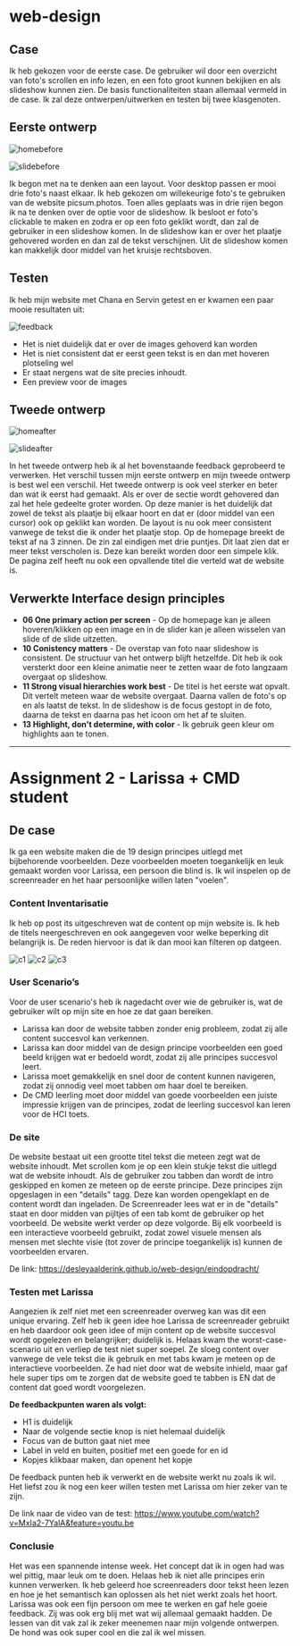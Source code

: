 # web-design

## Case
Ik heb gekozen voor de eerste case.
De gebruiker wil door een overzicht van foto's scrollen en info lezen, en een foto groot kunnen bekijken en als slideshow kunnen zien.
De basis functionaliteiten staan allemaal vermeld in de case. Ik zal deze ontwerpen/uitwerken en testen bij twee klasgenoten.

## Eerste ontwerp
![homebefore]

![slidebefore]

Ik begon met na te denken aan een layout. Voor desktop passen er mooi drie foto's naast elkaar.
Ik heb gekozen om willekeurige foto's te gebruiken van de website picsum.photos.
Toen alles geplaats was in drie rijen begon ik na te denken over de optie voor de slideshow.
Ik besloot er foto's clickable te maken en zodra er op een foto geklikt wordt, dan zal de gebruiker in een slideshow komen.
In de slideshow kan er over het plaatje gehovered worden en dan zal de tekst verschijnen. Uit de slideshow komen kan makkelijk door middel van het kruisje rechtsboven.

## Testen
Ik heb mijn website met Chana en Servin getest en er kwamen een paar mooie resultaten uit:

![feedback]

* Het is niet duidelijk dat er over de images gehoverd kan worden
* Het is niet consistent dat er eerst geen tekst is en dan met hoveren plotseling wel
* Er staat nergens wat de site precies inhoudt.
* Een preview voor de images


## Tweede ontwerp
![homeafter]

![slideafter]

In het tweede ontwerp heb ik al het bovenstaande feedback geprobeerd te verwerken. Het verschil tussen mijn eerste ontwerp en mijn tweede ontwerp is best wel een verschil.
Het tweede ontwerp is ook veel sterker en beter dan wat ik eerst had gemaakt. Als er over de sectie wordt gehovered dan zal het hele gedeelte groter worden. Op deze manier is het duidelijk dat zowel de tekst als plaatje bij elkaar hoort en dat er (door middel van een cursor) ook op geklikt kan worden. De layout is nu ook meer consistent vanwege de tekst die ik onder het plaatje stop. Op de homepage breekt de tekst af na 3 zinnen. De zin zal eindigen met drie puntjes. Dit laat zien dat er meer tekst verscholen is. Deze kan bereikt worden door een simpele klik. De pagina zelf heeft nu ook een opvallende titel die verteld wat de website is.

## Verwerkte Interface design principles
* **06 One primary action per screen** - Op de homepage kan je alleen hoveren/klikken op een image en in de slider kan je alleen wisselen van slide of de slide uitzetten.
* **10 Conistency matters** - De overstap van foto naar slideshow is consistent. De structuur van het ontwerp blijft hetzelfde. Dit heb ik ook versterkt door een kleine animatie
neer te zetten waar de foto langzaam overgaat op slideshow.
* **11 Strong visual hierarchies work best** - De titel is het eerste wat opvalt. Dit vertelt meteen waar de website overgaat. Daarna vallen de foto's op en als laatst de tekst.
In de slideshow is de focus gestopt in de foto, daarna de tekst en daarna pas het icoon om het af te sluiten.
* **13 Highlight, don't determine, with color** - Ik gebruik geen kleur om highlights aan te tonen.

[homebefore]: homebefore.jpg
[homeafter]: homeafter.jpg
[slidebefore]: slidebefore.jpg
[slideafter]: slideafter.jpg
[feedback]: feedback.jpg


________________________________________________________________________________________________________________________________________

# Assignment 2 - Larissa + CMD student

## De case
Ik ga een website maken die de 19 design principes uitlegd met bijbehorende voorbeelden. 
Deze voorbeelden moeten toegankelijk en leuk gemaakt worden voor Larissa, een persoon die blind is.
Ik wil inspelen op de screenreader en het haar persoonlijke willen laten "voelen".

### Content Inventarisatie
Ik heb op post its uitgeschreven wat de content op mijn website is. Ik heb de titels neergeschreven en ook aangegeven voor welke beperking dit belangrijk is. De reden hiervoor is dat ik dan mooi kan filteren op datgeen.

![c1]
![c2]
![c3]

### User Scenario’s
Voor de user scenario's heb ik nagedacht over wie de gebruiker is, wat de gebruiker wilt op mijn site en hoe ze dat gaan bereiken.

*	Larissa kan door de website tabben zonder enig probleem, zodat zij alle content succesvol kan verkennen.
*	Larissa kan door middel van de design principe voorbeelden een goed beeld krijgen wat er bedoeld wordt, zodat zij alle principes succesvol leert.
*	Larissa moet gemakkelijk en snel door de content kunnen navigeren, zodat zij onnodig veel moet tabben om haar doel te bereiken.
*	De CMD leerling moet door middel van goede voorbeelden een juiste impressie krijgen van de principes, zodat de leerling succesvol kan leren voor de HCI toets.

### De site
De website bestaat uit een grootte titel tekst die meteen zegt wat de website inhoudt. Met scrollen kom je op een klein stukje tekst die uitlegd wat de website inhoudt. Als de gebruiker zou tabben dan wordt de intro geskipped en komen ze meteen op de eerste principe. Deze principes zijn opgeslagen in een "details" tagg. Deze kan worden opengeklapt en de content wordt dan ingeladen. De Screenreader lees wat er in de "details" staat en door midden van pijltjes of een tab komt de gebruiker op het voorbeeld. De website werkt verder op deze volgorde. Bij elk voorbeeld is een interactieve voorbeeld gebruikt, zodat zowel visuele mensen als mensen met slechte visie (tot zover de principe toegankelijk is) kunnen de voorbeelden ervaren.
  
De link: https://desleyaalderink.github.io/web-design/eindopdracht/


### Testen met Larissa
Aangezien ik zelf niet met een screenreader overweg kan was dit een unique ervaring. Zelf heb ik geen idee hoe Larissa de screenreader gebruikt en heb daardoor ook geen idee of mijn content op de website succesvol wordt opgelezen en belangrijker; duidelijk is.
Helaas kwam the worst-case-scenario uit en verliep de test niet super soepel. Ze sloeg content over vanwege de vele tekst die ik gebruik en met tabs kwam je meteen op de interactieve voorbeelden. Ze had niet door wat de website inhield, maar gaf hele super tips om te zorgen dat de website goed te tabben is EN dat de content dat goed wordt voorgelezen. 

**De feedbackpunten waren als volgt:**
* H1 is duidelijk
* Naar de volgende sectie knop is niet helemaal duidelijk
* Focus van de button gaat niet mee
* Label in veld en buiten, positief met een goede for en id
* Kopjes klikbaar maken, dan openent het kopje

De feedback punten heb ik verwerkt en de website werkt nu zoals ik wil. Het liefst zou ik nog een keer willen testen met Larissa om hier zeker van te zijn.

De link naar de video van de test: https://www.youtube.com/watch?v=MxIa2-7YalA&feature=youtu.be

[c1]: ci1.jpg
[c2]: ci2.jpg
[c3]: ci3.jpg

### Conclusie
Het was een spannende intense week. Het concept dat ik in ogen had was wel pittig, maar leuk om te doen. Helaas heb ik niet alle principes erin kunnen verwerken. Ik heb geleerd hoe screenreaders door tekst heen lezen en hoe je het semantisch kan oplossen als het niet werkt zoals het hoort. Larissa was ook een fijn persoon om mee te werken en gaf hele goeie feedback. Zij was ook erg blij met wat wij allemaal gemaakt hadden. De lessen van dit vak zal ik zeker meenemen naar mijn volgende ontwerpen. De hond was ook super cool en die zal ik wel missen.
